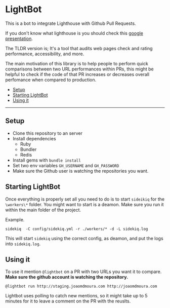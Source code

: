 # LightBot

This is a bot to integrate Lighthouse with Github Pull Requests.

If you don't know what lighthouse is you should check this [google presentation](https://developers.google.com/web/tools/lighthouse/).

The TLDR version is;
It's a tool that audits web pages check and rating performance, accessibility, and more.

The main motivation of this library is to help people to perform quick comparisons between two URL performances within PRs, this might be helpful to check if the code of that PR increases or decreases overall perfomance when compared to production.

- [Setup](#setup)
- [Starting LightBot](#starting-lightbot)
- [Using it](#using-it)

----------------

## Setup

- Clone this repository to an server
- Install dependencies
  - Ruby
  - Bundler
  - Redis
- Install gems with `bundle install`
- Set two env variables `GH_USERNAME` and `GH_PASSWORD`
- Make sure the Github user is watching the repositories you want.

## Starting LightBot

Once everything is properly set all you need to do is to start `sideikiq` for the `\workers\*` folder.
You might want to start is a deamon. Make sure you run it within the main folder of the project.

Example.
```
sidekiq  -C config/sidekiq.yml -r ./workers/* -d -L sidekiq.log
```

This will start `sidekiq` using the correct config, as deamon, and put the logs into `sidekiq.log`.

## Using it

To use it mention `@lightbot` on a PR with two URLs you want it to compare.
**Make sure the github account is watching the repository.**

```@lightbot run http://staging.joaomdmoura.com http://joaomdmoura.com```

Lightbot uses polling to catch new mentions, so it might take up to 5 minutes for it to leave a comment on the PR with the reuslts.
